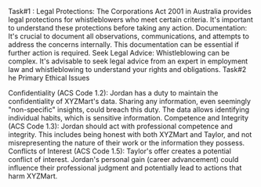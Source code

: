 Task#1 : Legal Protections: The Corporations Act 2001 in Australia provides legal protections for whistleblowers who meet certain criteria. 
It's important to understand these protections before taking any action.
Documentation: It's crucial to document all observations, communications, and attempts to address the concerns internally. This documentation can be essential if further action is required.
Seek Legal Advice: Whistleblowing can be complex. It's advisable to seek legal advice from an expert in employment law and whistleblowing to understand your rights and obligations.
Task#2 he Primary Ethical Issues

Confidentiality (ACS Code 1.2): Jordan has a duty to maintain the confidentiality of XYZMart's data. Sharing any information, even seemingly "non-specific" insights, could breach this duty. The data allows identifying individual habits, which is sensitive information.
Competence and Integrity (ACS Code 1.3): Jordan should act with professional competence and integrity. This includes being honest with both XYZMart and Taylor, and not misrepresenting the nature of their work or the information they possess.
Conflicts of Interest (ACS Code 1.5): Taylor's offer creates a potential conflict of interest. Jordan's personal gain (career advancement) could influence their professional judgment and potentially lead to actions that harm XYZMart.

